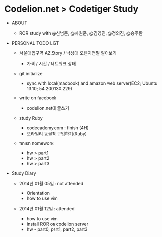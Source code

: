 Codelion.net > Codetiger Study
============
- ABOUT
  - ROR study with @신범준, @차원준, @김영진, @정의진, @송주환


- PERSONAL TODO LIST
  - 서울대입구역 AZ.Story / 낙성대 오렌지연필 알아보기  
    - 가격 / 시간 / 네트워크 상태

  - git initialize
    - sync with local(macbook) and amazon web server(EC2; Ubuntu 13.10; 54.200.130.229)
    
  - write on facebook
    - codelion.net에 글쓰기

  - study Ruby
    - codecademy.com : finish (4H)
    - 오라일리 동물책 구입하기(Ruby)

  - finish homework
    - hw > part1
    - hw > part2
    - hw > part3


- Study Diary
  - 2014년 01월 05일 : not attended
    - Orientation
    - how to use vim

  - 2014년 01월 12일 : attended
    - how to use vim
    - install ROR on codelion server
    - hw - part0, part1, part2, part3
 
